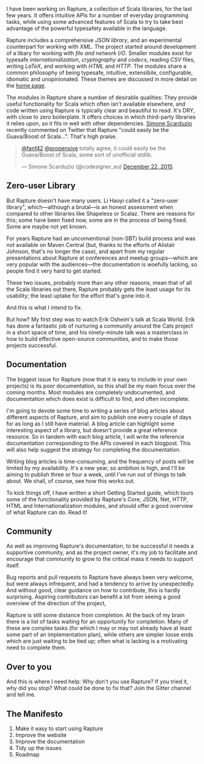 I have been working on Rapture, a collection of Scala libraries, for the last
few years. It offers intuitive APIs for a number of everyday programming tasks,
while using some advanced features of Scala to try to take best advantage of
the powerful typesafety available in the language.

Rapture includes a comprehensive *JSON library*, and an experimental counterpart
for working with *XML*. The project started around development of a libary for
working with *file and network I/O*. Smaller modules exist for typesafe
*internationalization*, *cryptography* and *codecs*, reading *CSV* files, writing
*LaTeX*, and working with *HTML* and *HTTP*. The modules share a common
philosophy of being typesafe, intuitive, extensibile, configurable, idiomatic
and unopinionated. These themes are discussed in more detail on the [home
page](/).

The modules in Rapture share a number of desirable qualities: They provide
useful functionality for Scala which often isn't available elsewhere, and code
written using Rapture is typically clear and beautiful to read. It's DRY, with
close to zero boilerplate. It offers choices in which third-party libraries it
relies upon, so it fits in well with other dependencies. [Simone
Scarduzio](https://twitter.com/codesigner_eu) recently commented on Twitter
that Rapture "could easily be the Guava/Boost of Scala...". That's high praise.

<blockquote class="twitter-tweet" data-conversation="none" lang="en"><p lang="en" dir="ltr"><a href="https://twitter.com/fanf42">@fanf42</a> <a href="https://twitter.com/propensive">@propensive</a> totally agree, it could easily be the Guava/Boost of Scala, some sort of unofficial stdlib.</p>&mdash; Simone Scarduzio (@codesigner_eu) <a href="https://twitter.com/codesigner_eu/status/679419462890733570">December 22, 2015</a></blockquote>
<script async src="//platform.twitter.com/widgets.js" charset="utf-8"></script>

## Zero-user Library

But Rapture doesn't have many users. Li Haoyi called it a "zero-user library",
which—although a brutal—is an honest assessment when compared to
other libraries like Shapeless or Scalaz. There are reasons for this; some have
been fixed now, some are in the process of being fixed. Some are maybe not yet
known.

For years Rapture had an unconventional (non-SBT) build process and was not
available on Maven Central (but, thanks to the efforts of Alistair Johnson,
that's no longer the case), and apart from my regular presentations about
Rapture at conferences and meetup groups—which are very popular with the
audiences—the documentation is woefully lacking, so people find it very hard to
get started.

These two issues, probably more than any other reasons, mean that of all the
Scala libraries out there, Rapture probably gets the least usage for its
usability; the least uptake for the effort that's gone into it.

And this is what I intend to fix.

But how? My first step was to watch Erik Osheim's talk at Scala World. Erik has
done a fantastic job of nurturing a community around the Cats project in a
short space of time, and his ninety-minute talk was a masterclass in how to
build effective open-source communities, and to make those projects successful.

## Documentation

The biggest issue for Rapture (now that it is easy to include in your own
projects) is its poor documentation, so this shall be my main focus over the
coming months. Most modules are completely undocumented, and documentation
which does exist is difficult to find, and often incomplete.

I'm going to devote some time to writing a series of blog articles about
different aspects of Rapture, and aim to publish one every couple of days for
as long as I still have material. A blog article can highlight some interesting
aspect of a library, but doesn't provide a great reference resource. So in
tandem with each blog article, I will write the reference documentation
corresponding to the APIs covered in each blogpost. This will also help suggest
the strategy for completing the documentation.

Writing blog articles is time-consuming, and the frequency of posts will be
limited by my availability. It's a new year, so ambition is high, and I'll be
aiming to publish three or four a week, until I've run out of things to talk
about. We shall, of course, see how this works out.

To kick things off, I have written a short Getting Started guide, which tours
some of the functionality provided by Rapture's Core, JSON, Net, HTTP, HTML and
Internationalization modules, and should offer a good overview of what Rapture
can do. Read it!

## Community

As well as improving Rapture's  documentation, to be successful it needs a
supportive community, and as the project owner, it's my job to facilitate and
encourage that community to grow to the critical mass it needs to support
itself.

Bug reports and pull requests to Rapture have always been very welcome, but
were always infrequent, and had a tendency to arrive by unexpectedly. And
without good, clear guidance on how to contribute, this is hardly surprising.
Aspiring contributors can benefit a lot from seeing a good overview of the
direction of the project, 

Rapture is still some distance from completion. At the back of my brain there
is a list of tasks waiting for an opportunity for completion. Many of these are
complex tasks (for which I may or may not already have at least some part of an
implementation plan), while others are simpler loose ends which are just
waiting to be tied up; often what is lacking is a motivating need to complete
them.

## Over to you

And this is where I need help: Why don't you use Rapture? If you tried it, why
did you stop? What could be done to fix that? Join the Gitter channel and tell
me.

## The Manifesto

1. Make it easy to start using Rapture
2. Improve the website
3. Improve the documentation
4. Tidy up the issues
5. Roadmap

